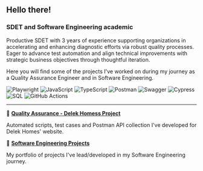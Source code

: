 ## Hello there!
### SDET and Software Engineering academic

Productive SDET with 3 years of experience supporting organizations in accelerating and enhancing diagnostic efforts via robust quality processes.
Eager to advance test automation and align technical improvements with strategic business objectives through thoughtful iteration.

Here you will find some of the projects I've worked on during my journey as a Quality Assurance Engineer and in Software Engineering.

![Playwright](https://img.shields.io/badge/Playwright-006600?style=flat&logoSize=auto&color=%23006600)
![JavaScript](https://img.shields.io/badge/JavaScript-F7DF1E?style=flat&logo=javascript&logoColor=black&logoSize=auto&labelColor=%23F7DF1E&color=%23F7DF1E&cacheSeconds=3600)
![TypeScript](https://img.shields.io/badge/TypeScript-3178C6?style=flat&logo=typescript&logoColor=white&logoSize=auto&labelColor=%233178C6&color=%233178C6&cacheSeconds=3600)
![Postman](https://img.shields.io/badge/Postman-FF6C37?style=flat&logo=postman&logoColor=white&logoSize=auto&labelColor=%23FF6C37&color=%23FF6C37&cacheSeconds=3600)
![Swagger](https://img.shields.io/badge/-Swagger-85EA2D?style=flat&logo=swagger&logoColor=black)
![Cypress](https://img.shields.io/badge/Cypress-69D3A7?style=flat&logo=cypress&logoColor=white&logoSize=auto&labelColor=%2369D3A7&color=%2369D3A7&cacheSeconds=3600)
![SQL](https://img.shields.io/badge/SQL-4169E1?style=flat&logo=postgresql&logoColor=white&logoSize=auto&labelColor=%234169E1&color=%234169E1&cacheSeconds=3600)
![GitHub Actions](https://img.shields.io/badge/GitHub%20Actions-2088FF?style=flat&logo=githubactions&logoColor=white&logoSize=auto&labelColor=%232088FF&color=%232088FF&cacheSeconds=3600)

---

🔗 **[Quality Assurance - Delek Homess Project](https://github.com/HenriqueTonel/DelekHomes-Project)**

Automated scripts, test cases and Postman API collection I've developed for Delek Homes' website. 

🔗 **[Software Engineering Projects](HenriqueTonel/Software-Engineering-Portfolio)**

My portfolio of projects I've lead/developed in my Software Engineering journey.
